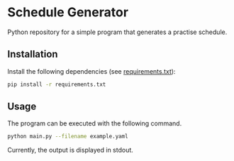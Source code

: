 # Schedule Generator
Python repository for a simple program that generates a practise schedule.

## Installation
Install the following dependencies (see [requirements.txt](requirements.txt)):

```bash
pip install -r requirements.txt
```

## Usage
The program can be executed with the following command.

```bash
python main.py --filename example.yaml
```

Currently, the output is displayed in stdout.